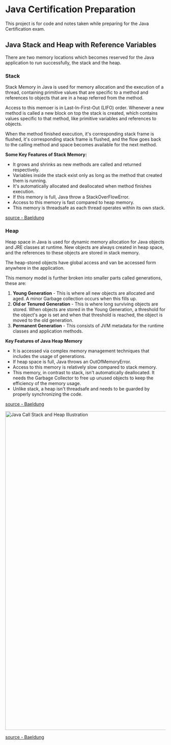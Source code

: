 # Java Certification Preparation

This project is for code and notes taken while preparing for the Java Certification exam.

## Java Stack and Heap with Reference Variables

There are two memory locations which becomes reserved for the Java application to run successfully, the stack and
the heap.

### Stack

Stack Memory in Java is used for memory allocation and the execution of a thread, containing primitive values that are
specific to a method and references to objects that are in a heap referred from the method.

Access to this memoer is in Last-In-First-Out (LIFO) order. Whenever a new method is called a new block on top the stack 
is created, which contains values specific to that method, like primitive variables and references to objects.

When the method finished execution, it's corresponding stack frame is flushed, it's corresponding stack frame is flushed,
and the flow goes back to the calling method and space becomes available for the next method.

**Some Key Features of Stack Memory:**
 - It grows and shrinks as new methods are called and returned respectively.
 - Variables inside the stack exist only as long as the method that created them is running.
 - It's automatically allocated and deallocated when method finishes execution.
 - If this memory is full, Java throw a StackOverFlowError.
 - Access to this memory is fast compared to heap memory.
 - This memory is threadsafe as each thread operates within its own stack.

[source - Baeldung](https://www.baeldung.com/java-stack-heap)

### Heap

Heap space in Java is used for dynamic memory allocation for Java objects and JRE classes at runtime. New objects are
always created in heap space, and the references to these objects are stored in stack memory.

The heap-stored objects have global access and van be accessed form anywhere in the application.

This memory model is further broken into smaller parts called generations, these are:
1. **Young Generation** - This is where all new objects are allocated and aged. A minor Garbage collection occurs when this
fills up.
2. **Old or Tenured Generation** - This is where long surviving objects are stored. When objects are stored in the Young 
Generation, a threshold for the object's age is set and when that threshold is reached, the object is moved to the old
generation.
3. **Permanent Generation** - This consists of JVM metadata for the runtime classes and application methods.

**Key Features of Java Heap Memory**
 - It is accessed via complex memory management techniques that includes the usage of generations.
 - If heap space is full, Java throws an OutOfMemoryError.
 - Access to this memory is relatively slow compared to stack memory.
 - This memory, in contrast to stack, isn't automatically deallocated. It needs the Garbage Collector to free up unused
objects to keep the efficiency of the memory usage.
 - Unlike stack, a heap isn't threadsafe and needs to be guarded by properly synchronizing the code.

[source - Baeldung](https://www.baeldung.com/java-stack-heap)


<img alt="Java Call Stack and Heap Illustration" src="https://www.baeldung.com/wp-content/uploads/2018/07/java-heap-stack-diagram.png" width="1000px"/>

[source - Baeldung](https://www.baeldung.com/java-stack-heap)